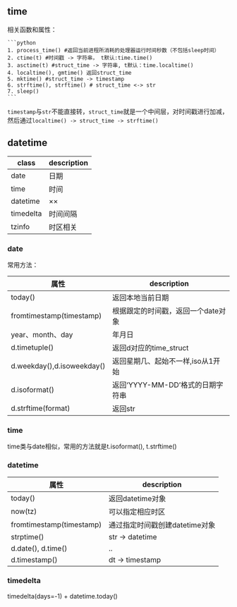 ## time

相关函数和属性：

    ```python
    1. process_time() #返回当前进程所消耗的处理器运行时间秒数（不包括sleep时间）
    2. ctime(t) #时间戳 -> 字符串， t默认:time.time()
    3. asctime(t) #struct_time -> 字符串, t默认：time.localtime()
    4. localtime(), gmtime() 返回struct_time
    5. mktime() #struct_time -> timestamp
    6. strftime(), strftime() # struct_time <-> str
    7. sleep()
    ```

`timestamp`与`str`不能直接转，`struct_time`就是一个中间层，对时间戳进行加减，然后通过`localtime() -> struct_time -> strftime()`

## datetime

|class|description|
|--|--|
|date|日期|
|time|时间|
|datetime|××|
|timedelta|时间间隔|
|tzinfo|时区相关|

### date
常用方法：

|属性|description|
|--|--|
|today()|返回本地当前日期|
|fromtimestamp(timestamp)|根据跟定的时间戳，返回一个date对象|
|year、month、day|年月日|
|d.timetuple()|返回d对应的time_struct|
|d.weekday(),d.isoweekday()|返回星期几、起始不一样,iso从1开始|
|d.isoformat()|返回‘YYYY-MM-DD’格式的日期字符串|
|d.strftime(format)|返回str|


### time

time类与date相似，常用的方法就是t.isoformat(), t.strftime()

### datetime
|属性|description|
|--|--|
|today()|返回datetime对象|
|now(tz)|可以指定相应时区|
|fromtimestamp(timestamp)|通过指定时间戳创建datetime对象|
|strptime()|str -> datetime|
|d.date(), d.time()|..|
|d.timestamp()|dt -> timestamp|

### timedelta

timedelta(days=-1) + datetime.today()
